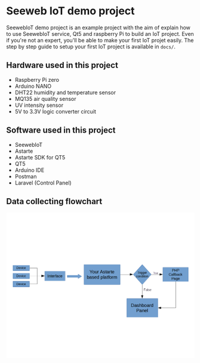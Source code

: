 # Seeweb IoT demo project
SeewebIoT demo project is an example project with the aim of explain how to use SeewebIoT service, Qt5 and raspberry Pi to build an IoT project. Even if you're not an expert, you'll be able to make your first IoT projet easily. The step by step guide to setup your first IoT project is available in `docs/`.
## Hardware used in this project

* Raspberry Pi zero
* Arduino NANO
* DHT22 humidity and temperature sensor
* MQ135 air quality sensor
* UV intensity sensor
* 5V to 3.3V logic converter circuit

## Software used in this project

* SeewebIoT
* Astarte
* Astarte SDK for QT5
* QT5
* Arduino IDE
* Postman
* Laravel (Control Panel)

## Data collecting flowchart

![](README.assets/README-9851d5de.png)
